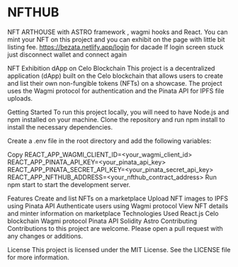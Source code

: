 # NFTHUB
 NFT ARTHOUSE with ASTRO framework , wagmi hooks and React.
You can mint your NFT on this project and you can exhibit on the page with little bit listing fee.
https://bezata.netlify.app/login
 for dacade
If login screen stuck just disconnect wallet and connect again

NFT Exhibition dApp on Celo Blockchain
This project is a decentralized application (dApp) built on the Celo blockchain that allows users to create and list their own non-fungible tokens (NFTs) on a showcase. The project uses the Wagmi protocol for authentication and the Pinata API for IPFS file uploads.

Getting Started
To run this project locally, you will need to have Node.js and npm installed on your machine. Clone the repository and run npm install to install the necessary dependencies.

Create a .env file in the root directory and add the following variables:

Copy
REACT_APP_WAGMI_CLIENT_ID=<your_wagmi_client_id>
REACT_APP_PINATA_API_KEY=<your_pinata_api_key>
REACT_APP_PINATA_SECRET_API_KEY=<your_pinata_secret_api_key>
REACT_APP_NFTHUB_ADDRESS=<your_nfthub_contract_address>
Run npm start to start the development server.

Features
Create and list NFTs on a marketplace
Upload NFT images to IPFS using Pinata API
Authenticate users using Wagmi protocol
View NFT details and minter information on marketplace
Technologies Used
React.js
Celo blockchain
Wagmi protocol
Pinata API
Solidity
Astro
Contributing
Contributions to this project are welcome. Please open a pull request with any changes or additions.

License
This project is licensed under the MIT License. See the LICENSE file for more information.
